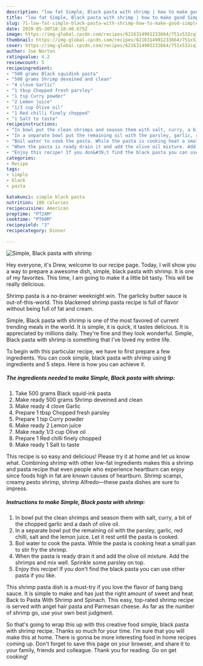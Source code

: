 ```yaml
---
description: "low fat Simple, Black pasta with shrimp | how to make good Simple, Black pasta with shrimp"
title: "low fat Simple, Black pasta with shrimp | how to make good Simple, Black pasta with shrimp"
slug: 71-low-fat-simple-black-pasta-with-shrimp-how-to-make-good-simple-black-pasta-with-shrimp
date: 2020-05-30T18:18:40.675Z
image: https://img-global.cpcdn.com/recipes/6216314901233664/751x532cq70/simple-black-pasta-with-shrimp-recipe-main-photo.jpg
thumbnail: https://img-global.cpcdn.com/recipes/6216314901233664/751x532cq70/simple-black-pasta-with-shrimp-recipe-main-photo.jpg
cover: https://img-global.cpcdn.com/recipes/6216314901233664/751x532cq70/simple-black-pasta-with-shrimp-recipe-main-photo.jpg
author: Joe Norton
ratingvalue: 4.2
reviewcount: 5
recipeingredient:
- "500 grams Black squidink pasta"
- "500 grams Shrimp deveined and clean"
- "4 clove Garlic"
- "1 tbsp Chopped fresh parsley"
- "1 tsp Curry powder"
- "2 Lemon juice"
- "1/3 cup Olive oil"
- "1 Red chilli finely chopped"
- "1 Salt to taste"
recipeinstructions:
- "In bowl put the clean shrimps and season them with salt, curry, a bit of the chopped garlic and a dash of olive oil."
- "In a separate bowl put the remaining oil with the parsley, garlic, red chilli, salt and the lemon juice. Let it rest until the pasta is cooked."
- "Boil water to cook the pasta. While the pasta is cooking heat a small pan to stir fry the shrimp."
- "When the pasta is ready drain it and add the olive oil mixture. Add the shrimps and mix well. Sprinkle some parsley on top."
- "Enjoy this recipe! If you don&#39;t find the black pasta you can use other pasta if you like."
categories:
- Recipe
tags:
- simple
- black
- pasta

katakunci: simple black pasta 
nutrition: 108 calories
recipecuisine: American
preptime: "PT24M"
cooktime: "PT60M"
recipeyield: "3"
recipecategory: Dinner

---
```



![Simple, Black pasta with shrimp](https://img-global.cpcdn.com/recipes/6216314901233664/751x532cq70/simple-black-pasta-with-shrimp-recipe-main-photo.jpg)

Hey everyone, it's Drew, welcome to our recipe page. Today, I will show you a way to prepare a awesome dish, simple, black pasta with shrimp. It is one of my favorites. This time, I am going to make it a little bit tasty. This will be really delicious.

Shrimp pasta is a no-brainer weeknight win. The garlicky butter sauce is out-of-this-world. This blackened shrimp pasta recipe is full of flavor without being full of fat and cream.

Simple, Black pasta with shrimp is one of the most favored of current trending meals in the world. It is simple, it is quick, it tastes delicious. It is appreciated by millions daily. They're fine and they look wonderful. Simple, Black pasta with shrimp is something that I've loved my entire life.


To begin with this particular recipe, we have to first prepare a few ingredients. You can cook simple, black pasta with shrimp using 9 ingredients and 5 steps. Here is how you can achieve it.

<!--inarticleads1-->

##### The ingredients needed to make Simple, Black pasta with shrimp:

1. Take 500 grams Black squid-ink pasta
1. Make ready 500 grams Shrimp deveined and clean
1. Make ready 4 clove Garlic
1. Prepare 1 tbsp Chopped fresh parsley
1. Prepare 1 tsp Curry powder
1. Make ready 2 Lemon juice
1. Make ready 1/3 cup Olive oil
1. Prepare 1 Red chilli finely chopped
1. Make ready 1 Salt to taste


This recipe is so easy and delicious! Please try it at home and let us know what. Combining shrimp with other low-fat ingredients makes this a shrimp and pasta recipe that even people who experience heartburn can enjoy since foods high in fat are known causes of heartburn. Shrimp scampi, creamy pesto shrimp, shrimp Alfredo—these pasta dishes are sure to impress. 

<!--inarticleads2-->

##### Instructions to make Simple, Black pasta with shrimp:

1. In bowl put the clean shrimps and season them with salt, curry, a bit of the chopped garlic and a dash of olive oil.
1. In a separate bowl put the remaining oil with the parsley, garlic, red chilli, salt and the lemon juice. Let it rest until the pasta is cooked.
1. Boil water to cook the pasta. While the pasta is cooking heat a small pan to stir fry the shrimp.
1. When the pasta is ready drain it and add the olive oil mixture. Add the shrimps and mix well. Sprinkle some parsley on top.
1. Enjoy this recipe! If you don&#39;t find the black pasta you can use other pasta if you like.


This shrimp pasta dish is a must-try if you love the flavor of bang bang sauce. It is simple to make and has just the right amount of sweet and heat. Back to Pasta With Shrimp and Spinach. This easy, top-rated shrimp recipe is served with angel hair pasta and Parmesan cheese. As far as the number of shrimp go, use your own best judgment. 

So that's going to wrap this up with this creative food simple, black pasta with shrimp recipe. Thanks so much for your time. I'm sure that you will make this at home. There is gonna be more interesting food in home recipes coming up. Don't forget to save this page on your browser, and share it to your family, friends and colleague. Thank you for reading. Go on get cooking!
